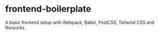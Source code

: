 # frontend-boilerplate
A basic frontend setup with Webpack, Babel, PostCSS, Tailwind CSS and Nunjucks.

